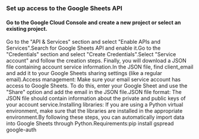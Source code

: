 <h3>Set up access to the Google Sheets API</h3>

<h4>Go to the Google Cloud Console and create a new project or select an existing project.</h4
<h4>Go to the "API & Services" section and select "Enable APIs and Services".</h4
 <h4>Search for Google Sheets API and enable it.</h4
 <h4>Go to the "Credentials" section and select "Create Credentials".</h4
 <h4>Select "Service account" and follow the creation steps. Finally, you will download a JSON file containing account service information.</h4
 <h4>In the JSON file, find client_email and add it to your Google Sheets sharing settings (like a regular email).</h4
 <h4>Access management: Make sure your email service account has access to Google Sheets. To do this, enter your Google Sheet and use the "Share" option and add the email in the JSON file.</h4
 <h4>JSON file format: The JSON file should contain information about the private and public keys of your account service.</h4
 <h4>Installing libraries: If you are using a Python virtual environment, make sure that the libraries are installed in the appropriate environment.</h4

<h4>By following these steps, you can automatically import data into Google Sheets through Python.</h4

<h4>Requirements:</h4
<h4>pip install gspread google-auth</h4

